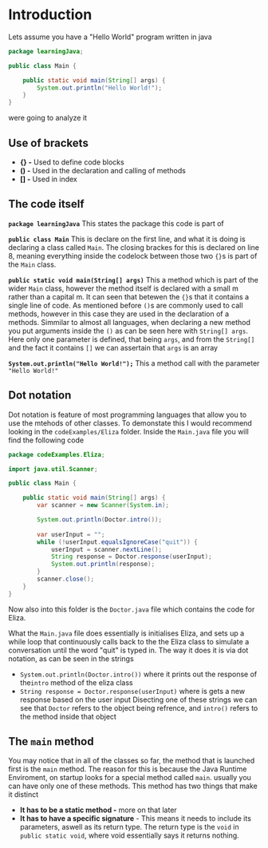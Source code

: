 # Introduction
Lets assume you have a "Hello World" program written in java

```java
package learningJava;

public class Main {

    public static void main(String[] args) {
        System.out.println("Hello World!");
    }
}
```

were going to analyze it

## Use of brackets
- **{} -** Used to define code blocks
- **() -** Used in the declaration and calling of methods
- **[] -** Used in index

## The code itself
**`package learningJava`**
This states the package this code is part of

**`public class Main`**
This is declare on the first line, and what it is doing is declaring a class called `Main`. The closing brackes for this is declared on line 8, meaning everything inside the codelock between those two `{}`s is part of the `Main` class.

**`public static void main(String[] args)`**
This a method which is part of the wider `Main` class, however the method itself is declared with a small m rather than a capital m. It can seen that betewen the `{}`s that it contains a single line of code. As mentioned before `()`s are commonly used to call methods, however in this case they are used in the declaration of a methods. Simmilar to almost all languages, when declaring a new method you put arguments inside the `()` as can be seen here with `String[] args`. Here only one parameter is defined, that being `args`, and from the `String[]` and the fact it contains `[]` we can assertain that `args` is an array

**`System.out.println("Hello World!");`**
This a method call with the parameter `"Hello World!"`

## Dot notation
Dot notation is feature of most programming languages that allow you to use the mtehods of other classes. To demonstate this I would recommend looking in the `codeExamples/Eliza` folder. Inside the `Main.java` file you will find the following code
```java
package codeExamples.Eliza;

import java.util.Scanner;

public class Main {

    public static void main(String[] args) {
        var scanner = new Scanner(System.in);

        System.out.println(Doctor.intro());
        
        var userInput = "";
        while (!userInput.equalsIgnoreCase("quit")) {
            userInput = scanner.nextLine();
            String response = Doctor.response(userInput);
            System.out.println(response);
        }
        scanner.close();
    }
}
```
 Now also into this folder is the `Doctor.java` file which contains the code for Eliza.

What the `Main.java` file does essentially is initialises Eliza, and sets up a while loop that continuously calls back to the the Eliza class to simulate a conversation until the word "quit" is typed in. The way it does it is via dot notation, as can be seen in the strings
- `System.out.println(Doctor.intro())` where it prints out the response of the`intro` method of the eliza class
- `String response = Doctor.response(userInput)` where is gets a new response based on the user input
Disecting one of these strings we can see that `Doctor` refers to the object being refrence, and `intro()` refers to the method inside that object

## The `main` method
You may notice that in all of the classes so far, the method that is launched first is the `main` method. The reason for this is because the Java Runtime Enviroment, on startup looks for a special method called `main`. usually you can have only one of these methods. This method has two things that make it distinct
- **It has to be a static method -** more on that later
- **It has to have a specific signature** - This means it needs to include its parameters, aswell as its return type. The return type is the `void` in `public static void`, where void essentially says it returns nothing.